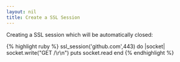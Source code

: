 ```yaml
---
layout: nil
title: Create a SSL Session
---
```


Creating a SSL session which will be automatically closed:

{% highlight ruby %}
ssl_session('github.com',443) do |socket|
  socket.write("GET /\r\n")
  puts socket.read
end
{% endhighlight %}

